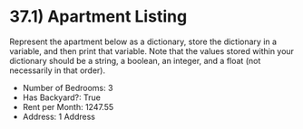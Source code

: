 # 37.1) Apartment Listing

Represent the apartment below as a dictionary, store the dictionary in a
variable, and then print that variable. Note that the values stored within your
dictionary should be a string, a boolean, an integer, and a float (not
necessarily in that order).

- Number of Bedrooms: 3
- Has Backyard?: True
- Rent per Month: 1247.55
- Address: 1 Address
